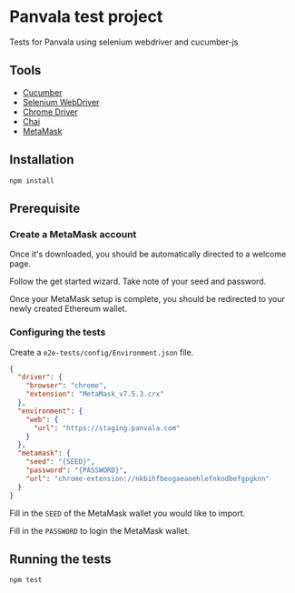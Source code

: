 # Panvala test project

Tests for Panvala using selenium webdriver and cucumber-js

## Tools

- [Cucumber](https://github.com/cucumber/cucumber-js)
- [Selenium WebDriver](https://github.com/SeleniumHQ/selenium)
- [Chrome Driver](https://github.com/giggio/node-chromedriver)
- [Chai](https://github.com/chaijs/chai)
- [MetaMask](https://github.com/MetaMask/metamask-extension)

## Installation

```
npm install
```

## Prerequisite

### Create a MetaMask account
Once it's downloaded, you should be automatically directed to a welcome page.

Follow the get started wizard. Take note of your seed and password.

Once your MetaMask setup is complete, you should be redirected to your newly created Ethereum wallet.

### Configuring the tests
Create a `e2e-tests/config/Environment.json` file.

```json
{
  "driver": {
    "browser": "chrome",
    "extension": "MetaMask_v7.5.3.crx"
  },
  "environment": {
    "web": {
      "url": "https://staging.panvala.com"
    }
  },
  "metamask": {
    "seed": "{SEED}",
    "password": "{PASSWORD}",
    "url": "chrome-extension://nkbihfbeogaeaoehlefnkodbefgpgknn"
  }
}
```

Fill in the `SEED` of the MetaMask wallet you would like to import.

Fill in the `PASSWORD` to login the MetaMask wallet.

## Running the tests

```
npm test
```
